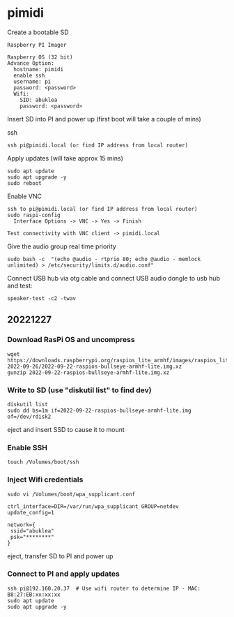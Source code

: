 # pimidi


Create a bootable SD

```
Raspberry PI Imager

Raspberry OS (32 bit)
Advance Option:
  hostname: pimidi
  enable ssh
  username: pi
  password: <password>
  Wifi:
    SID: abuklea
    password: <password>
```

Insert SD into PI and power up (first boot will take a couple of mins)

ssh
```
ssh pi@pimidi.local (or find IP address from local router)
```

Apply updates (will take approx 15 mins)
```
sudo apt update
sudo apt upgrade -y
sudo reboot
```

Enable VNC
```
ssh to pi@pimidi.local (or find IP address from local router)
sudo raspi-config
  Interface Options -> VNC -> Yes -> Finish
 
Test connectivity with VNC client -> pimidi.local
```

Give the audio group real time priority
```
sudo bash -c  "(echo @audio - rtprio 80; echo @audio - memlock unlimited) > /etc/security/limits.d/audio.conf"
```

Connect USB hub via otg cable and connect USB audio dongle to usb hub and test:
```
speaker-test -c2 -twav
```

## 20221227

### Download RasPi OS and uncompress
```
wget https://downloads.raspberrypi.org/raspios_lite_armhf/images/raspios_lite_armhf-2022-09-26/2022-09-22-raspios-bullseye-armhf-lite.img.xz
gunzip 2022-09-22-raspios-bullseye-armhf-lite.img.xz
```

### Write to SD (use "diskutil list" to find dev)
```
diskutil list
sudo dd bs=1m if=2022-09-22-raspios-bullseye-armhf-lite.img of=/dev/rdisk2
```
eject and insert SSD to cause it to mount

### Enable SSH
```
touch /Volumes/boot/ssh
```

### Inject Wifi credentials
```
sudo vi /Volumes/boot/wpa_supplicant.conf
```
```
ctrl_interface=DIR=/var/run/wpa_supplicant GROUP=netdev
update_config=1

network={
 ssid="abuklea" 
 psk="********"
}
```
eject, transfer SD to PI and power up

### Connect to PI and apply updates
```
ssh pi@192.160.20.37  # Use wifi router to determine IP - MAC: B8:27:EB:xx:xx:xx
sudo apt update
sudo apt upgrade -y
```
